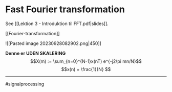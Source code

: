 # Fast Fourier transformation
See [[Lektion 3 - Introduktion til FFT.pdf|slides]].

[[Fourier-transformation]]

![[Pasted image 20230928082902.png|450]]

**Denne er UDEN SKALERING**
$$X(m) := \sum_{n=0}^{N-1}x(nT) e^{-j2\pi mn/N}$$
$$x(n) = \frac{1}{N} $$


---
#signalprocessing